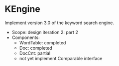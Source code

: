 # KEngine

Implement version 3.0 of the keyword search engine.

- Scope: design iteration 2: part 2
- Components:
  - WordTable: completed
  - Doc: completed
  - DocCnt: partial
  - not yet implement Comparable interface